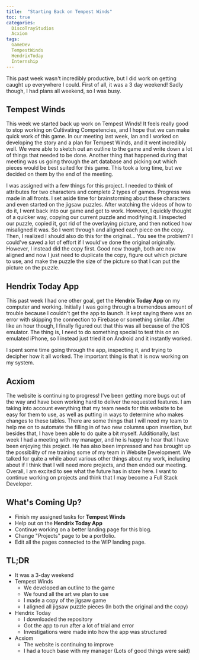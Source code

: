 ```yaml
---
title:  "Starting Back on Tempest Winds"
toc: true
categories:
  DiscoTrayStudios
  Acxiom
tags:
  GameDev
  TempestWinds
  HendrixToday
  Internship
---
```


This past week wasn't incredibly productive, but I did work on getting caught up everywhere I could.
First of all, it was a 3 day weekend! Sadly though, I had plans all weekend, so I was busy.

## Tempest Winds

This week we started back up work on Tempest Winds!
It feels really good to stop working on Cultivating Competencies, and I hope that we can make quick work of this game.
In our meeting last week, Ian and I worked on developing the story and a plan for Tempest Winds, and it went incredibly well.
We were able to sketch out an outline to the game and write down a lot of things that needed to be done.
Another thing that happened during that meeting was us going through the art database and picking out which pieces would be best suited for this game.
This took a long time, but we decided on them by the end of the meeting.

I was assigned with a few things for this project. I needed to think of attributes for two characters and complete 2 types of games.
Progress was made in all fronts. I set aside time for brainstorming about these characters and even started on the jigsaw puzzles.
After watching the videos of how to do it, I went back into our game and got to work.
However, I quickly thought of a quicker way, copying our current puzzle and modifying it.
I inspected our puzzle, copied it, got rid of the overlaying picture, and then noticed how misaligned it was.
So I went through and aligned each piece on the copy.
Then, I realized I should also do this for the original... You see the problem?
I could've saved a lot of effort if I would've done the original originally. However, I instead did the copy first.
Good new though, both are now aligned and now I just need to duplicate the copy, figure out which picture to use, and make the puzzle the size of the picture so that I can put the picture on the puzzle.

## Hendrix Today App

This past week I had one other goal, get the **Hendrix Today App** on my computer and working.
Initially I was going through a tremendous amount of trouble because I couldn't get the app to launch.
It kept saying there was an error with skipping the connection to Firebase or something similar.
After like an hour though, I finally figured out that this was all because of the IOS emulator.
The thing is, I need to do something special to test this on an emulated iPhone, so I instead just tried it on Android and it instantly worked.

I spent some time going through the app, inspecting it, and trying to decipher how it all worked.
The important thing is that it is now working on my system.

## Acxiom

The website is continuing to progress! I've been getting more bugs out of the way and have been working hard to deliver the requested features.
I am taking into account everything that my team needs for this website to be easy for them to use, as well as putting in ways to determine who makes changes to these tables. There are some things that I will need my team to help me on to automate the filling in of two new columns upon insertion, but besides that, I have been able to do quite a bit myself.
Additionally, last week I had a meeting with my manager, and he is happy to hear that I have been enjoying this project.
He has also been impressed and has brought up the possibility of me training some of my team in Website Development.
We talked for quite a while about various other things about my work, including about if I think that I will need more projects, and then ended our meeting.
Overall, I am excited to see what the future has in store here. I want to continue working on projects and think that I may become a Full Stack Developer.

## What's Coming Up?

- Finish my assigned tasks for **Tempest Winds**
- Help out on the **Hendrix Today App**
- Continue working on a better landing page for this blog.
- Change "Projects" page to be a portfolio.
- Edit all the pages connected to the WIP landing page.

## TL;DR

- It was a 3-day weekend
- Tempest Winds
  - We developed an outline to the game
  - We found all the art we plan to use
  - I made a copy of the jigsaw game
  - I aligned all jigsaw puzzle pieces (In both the original and the copy)
- Hendrix Today
  - I downloaded the repository
  - Got the app to run after a lot of trial and error
  - Investigations were made into how the app was structured
- Acxiom
  - The website is continuing to improve
  - I had a touch base with my manager (Lots of good things were said)
  